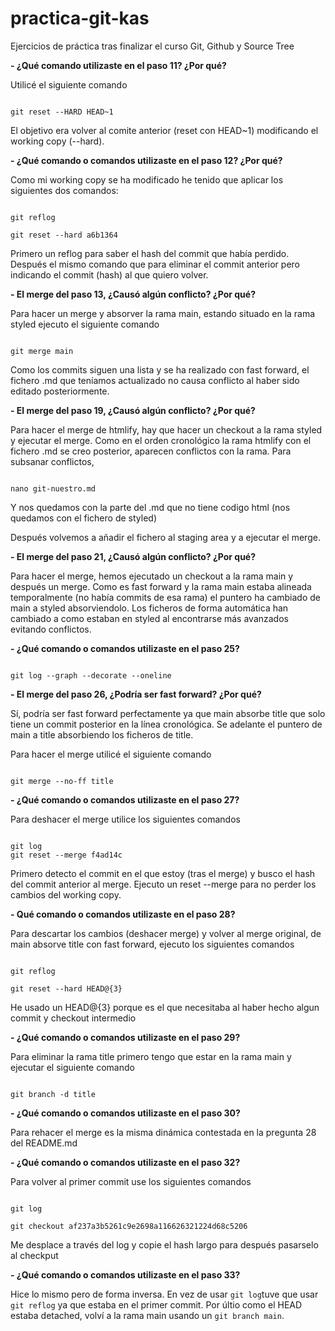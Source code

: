 # practica-git-kas
Ejercicios de práctica tras finalizar el curso Git, Github y Source Tree

**- ¿Qué comando utilizaste en el paso 11? ¿Por qué?**

Utilicé el siguiente comando

```

git reset --HARD HEAD~1

```

El objetivo era volver al comite anterior (reset con HEAD~1) modificando el working copy (--hard).


**- ¿Qué comando o comandos utilizaste en el paso 12? ¿Por qué?**

Como mi working copy se ha modificado he tenido que aplicar los siguientes dos comandos:

```

git reflog

git reset --hard a6b1364

```

Primero un reflog para saber el hash del commit que había perdido. Después el mismo comando que para eliminar el commit
anterior pero indicando el commit  (hash) al que quiero volver.


**- El merge del paso 13, ¿Causó algún conflicto? ¿Por qué?**

Para hacer un merge y absorver la rama main, estando situado en la rama styled ejecuto el siguiente comando

```

git merge main

```

Como los commits siguen una lista y se ha realizado con fast forward, el fichero .md que teníamos actualizado
no causa conflicto al haber sido editado posteriormente.


**- El merge del paso 19, ¿Causó algún conflicto? ¿Por qué?**

Para hacer el merge de htmlify, hay que hacer un checkout a la rama styled y ejecutar el merge.
Como en el orden cronológico la rama htmlify con el fichero .md se creo posterior, aparecen conflictos con la rama.
Para subsanar conflictos,

```

nano git-nuestro.md

``` 

Y nos quedamos con la parte del .md que no tiene codigo html (nos quedamos con el fichero de styled)

Después volvemos a añadir el fichero al staging area y a ejecutar el merge.


**- El merge del paso 21, ¿Causó algún conflicto? ¿Por qué?**

Para hacer el merge, hemos ejecutado un checkout a la rama main y después un merge.
Como es fast forward y la rama main estaba alineada temporalmente (no había commits de esa rama) el puntero ha cambiado 
de main a styled absorviendolo. Los ficheros de forma automática han cambiado a como estaban en styled al encontrarse 
más avanzados evitando conflictos.


**- ¿Qué comando o comandos utilizaste en el paso 25?**

```

git log --graph --decorate --oneline

```

**- El merge del paso 26, ¿Podría ser fast forward? ¿Por qué?**

Sí, podría ser fast forward perfectamente ya que main absorbe title que solo tiene un commit posterior en la línea cronológica.
Se adelante el puntero de main a title absorbiendo los ficheros de title.

Para hacer el merge utilicé el siguiente comando

```

git merge --no-ff title

```

**- ¿Qué comando o comandos utilizaste en el paso 27?**

Para deshacer el merge utilice los siguientes comandos

```

git log
git reset --merge f4ad14c

```
Primero detecto el commit en el que estoy (tras el merge) y busco el hash del commit anterior al merge.
Ejecuto un reset --merge para no perder los cambios del working copy.


**- Qué comando o comandos utilizaste en el paso 28?**

Para descartar los cambios (deshacer merge) y volver al merge original, de main absorve title con fast forward, ejecuto
los siguientes comandos

```

git reflog

git reset --hard HEAD@{3}

````

He usado un HEAD@{3} porque es el que necesitaba al haber hecho algun commit y checkout intermedio


**- ¿Qué comando o comandos utilizaste en el paso 29?**


Para eliminar la rama title primero tengo que estar en la rama main y ejecutar el siguiente comando

```

git branch -d title

```

**- ¿Qué comando o comandos utilizaste en el paso 30?**

Para rehacer el merge es la misma dinámica contestada en la pregunta 28 del README.md


**- ¿Qué comando o comandos utilizaste en el paso 32?**

Para volver al primer commit use los siguientes comandos

```

git log

git checkout af237a3b5261c9e2698a116626321224d68c5206   

```

Me desplace a través del log y copie el hash largo para después pasarselo al checkput

**- ¿Qué comando o comandos utilizaste en el paso 33?**

Hice lo mismo pero de forma inversa. En vez de usar `git log`tuve que usar `git reflog` ya que estaba en el primer commit.
Por últio como el HEAD estaba detached, volví a la rama main usando un `git branch main`.
